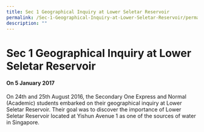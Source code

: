 ```yaml
---
title: Sec 1 Geographical Inquiry at Lower Seletar Reservoir
permalink: /Sec-1-Geographical-Inquiry-at-Lower-Seletar-Reservoir/permalink/
description: ""
---
```

Sec 1 Geographical Inquiry at Lower Seletar Reservoir
=====================================================

#### On 5 January 2017

  

On 24th and 25th August 2016, the Secondary One Express and Normal (Academic) students embarked on their geographical inquiry at Lower Seletar Reservoir. Their goal was to discover the importance of Lower Seletar Reservoir located at Yishun Avenue 1 as one of the sources of water in Singapore.

